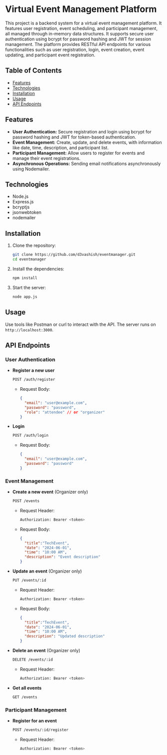 


# Virtual Event Management Platform

This project is a backend system for a virtual event management platform. It features user registration, event scheduling, and participant management, all managed through in-memory data structures. It supports secure user authentication using bcrypt for password hashing and JWT for session management. The platform provides RESTful API endpoints for various functionalities such as user registration, login, event creation, event updating, and participant event registration.

## Table of Contents
- [Features](#features)
- [Technologies](#technologies)
- [Installation](#installation)
- [Usage](#usage)
- [API Endpoints](#api-endpoints)

## Features

- **User Authentication:** Secure registration and login using bcrypt for password hashing and JWT for token-based authentication.
- **Event Management:** Create, update, and delete events, with information like date, time, description, and participant list.
- **Participant Management:** Allow users to register for events and manage their event registrations.
- **Asynchronous Operations:** Sending email notifications asynchronously using Nodemailer.

## Technologies

- Node.js
- Express.js
- bcryptjs
- jsonwebtoken
- nodemailer

## Installation

1. Clone the repository:
   ```sh
   git clone https://github.com/d3vashish/eventmanager.git
   cd eventmanager
   ```

2. Install the dependencies:
   ```sh
   npm install
   ```

3. Start the server:
   ```sh
   node app.js
   ```

## Usage

Use tools like Postman or curl to interact with the API. The server runs on `http://localhost:3000`.

## API Endpoints

### User Authentication

- **Register a new user**
  ```sh
  POST /auth/register
  ```
  - Request Body:
    ```json
    {
      "email": "user@example.com",
      "password": "password",
      "role": "attendee" // or "organizer"
    }
    ```

- **Login**
  ```sh
  POST /auth/login
  ```
  - Request Body:
    ```json
    {
      "email": "user@example.com",
      "password": "password"
    }
    ```

### Event Management

- **Create a new event** (Organizer only)
  ```sh
  POST /events
  ```
  - Request Header:
    ```sh
    Authorization: Bearer <token>
    ```
  - Request Body:
    ```json
    {
      "title":"TechEvent",
      "date": "2024-06-01",
      "time": "10:00 AM",
      "description": "Event description"
    }
    ```

- **Update an event** (Organizer only)
  ```sh
  PUT /events/:id
  ```
  - Request Header:
    ```sh
    Authorization: Bearer <token>
    ```
  - Request Body:
    ```json
    {
      "title":"TechEvent",
      "date": "2024-06-01",
      "time": "10:00 AM",
      "description": "Updated description"
    }
    ```

- **Delete an event** (Organizer only)
  ```sh
  DELETE /events/:id
  ```
  - Request Header:
    ```sh
    Authorization: Bearer <token>
    ```

- **Get all events**
  ```sh
  GET /events
  ```

### Participant Management

- **Register for an event**
  ```sh
  POST /events/:id/register
  ```
  - Request Header:
    ```sh
    Authorization: Bearer <token>
    ```



